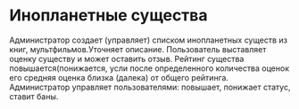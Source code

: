 # Инопланетные существа
Администратор создает (управляет) списком инопланетных существ из книг, мультфильмов.Уточняет описание.
Пользователь выставляет оценку существу и может оставить отзыв. Рейтинг существа повышается(понижается,
усли после определенного количества оценок его средняя оценка близка (далека) от общего рейтинга.
Администратор управляет пользователями: повышает, понижает статус, ставит баны.
